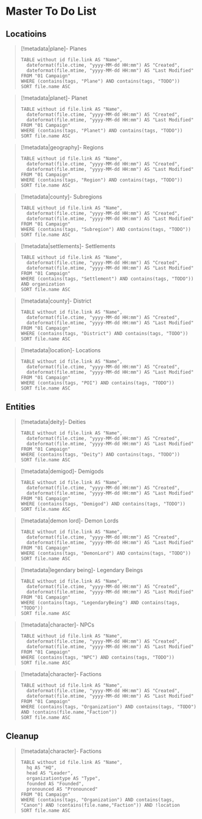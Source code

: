 # Master To Do List
## Locatioins
> [!metadata|plane]- Planes
> ```dataview
> TABLE without id file.link AS "Name",
>   dateformat(file.ctime, "yyyy-MM-dd HH:mm") AS "Created",
>   dateformat(file.mtime, "yyyy-MM-dd HH:mm") AS "Last Modified"
> FROM "01 Campaign"
> WHERE (contains(tags, "Plane") AND contains(tags, "TODO"))
> SORT file.name ASC

> [!metadata|planet]- Planet
> ```dataview
> TABLE without id file.link AS "Name",
>   dateformat(file.ctime, "yyyy-MM-dd HH:mm") AS "Created",
>   dateformat(file.mtime, "yyyy-MM-dd HH:mm") AS "Last Modified"
> FROM "01 Campaign"
> WHERE (contains(tags, "Planet") AND contains(tags, "TODO"))
> SORT file.name ASC

> [!metadata|geography]- Regions
> ```dataview
> TABLE without id file.link AS "Name",
>   dateformat(file.ctime, "yyyy-MM-dd HH:mm") AS "Created",
>   dateformat(file.mtime, "yyyy-MM-dd HH:mm") AS "Last Modified"
> FROM "01 Campaign"
> WHERE (contains(tags, "Region") AND contains(tags, "TODO"))
> SORT file.name ASC

> [!metadata|county]- Subregions
> ```dataview
> TABLE without id file.link AS "Name",
>   dateformat(file.ctime, "yyyy-MM-dd HH:mm") AS "Created",
>   dateformat(file.mtime, "yyyy-MM-dd HH:mm") AS "Last Modified"
> FROM "01 Campaign"
> WHERE (contains(tags, "Subregion") AND contains(tags, "TODO"))
> SORT file.name ASC

> [!metadata|settlements]- Settlements
> ```dataview
> TABLE without id file.link AS "Name",
>   dateformat(file.ctime, "yyyy-MM-dd HH:mm") AS "Created",
>   dateformat(file.mtime, "yyyy-MM-dd HH:mm") AS "Last Modified"
> FROM "01 Campaign"
> WHERE (contains(tags, "Settlement") AND contains(tags, "TODO")) AND organization
> SORT file.name ASC

> [!metadata|county]- District
> ```dataview
> TABLE without id file.link AS "Name",
>   dateformat(file.ctime, "yyyy-MM-dd HH:mm") AS "Created",
>   dateformat(file.mtime, "yyyy-MM-dd HH:mm") AS "Last Modified"
> FROM "01 Campaign"
> WHERE (contains(tags, "District") AND contains(tags, "TODO"))
> SORT file.name ASC

> [!metadata|location]- Locations
> ```dataview
> TABLE without id file.link AS "Name",
>   dateformat(file.ctime, "yyyy-MM-dd HH:mm") AS "Created",
>   dateformat(file.mtime, "yyyy-MM-dd HH:mm") AS "Last Modified"
> FROM "01 Campaign"
> WHERE (contains(tags, "POI") AND contains(tags, "TODO"))
> SORT file.name ASC

## Entities
> [!metadata|deity]- Deities
> ```dataview
> TABLE without id file.link AS "Name",
>   dateformat(file.ctime, "yyyy-MM-dd HH:mm") AS "Created",
>   dateformat(file.mtime, "yyyy-MM-dd HH:mm") AS "Last Modified"
> FROM "01 Campaign"
> WHERE (contains(tags, "Deity") AND contains(tags, "TODO"))
> SORT file.name ASC

> [!metadata|demigod]- Demigods
> ```dataview
> TABLE without id file.link AS "Name",
>   dateformat(file.ctime, "yyyy-MM-dd HH:mm") AS "Created",
>   dateformat(file.mtime, "yyyy-MM-dd HH:mm") AS "Last Modified"
> FROM "01 Campaign"
> WHERE (contains(tags, "Demigod") AND contains(tags, "TODO"))
> SORT file.name ASC

> [!metadata|demon lord]- Demon Lords
> ```dataview
> TABLE without id file.link AS "Name",
>   dateformat(file.ctime, "yyyy-MM-dd HH:mm") AS "Created",
>   dateformat(file.mtime, "yyyy-MM-dd HH:mm") AS "Last Modified"
> FROM "01 Campaign"
> WHERE (contains(tags, "DemonLord") AND contains(tags, "TODO"))
> SORT file.name ASC

> [!metadata|legendary being]- Legendary Beings
> ```dataview
> TABLE without id file.link AS "Name",
>   dateformat(file.ctime, "yyyy-MM-dd HH:mm") AS "Created",
>   dateformat(file.mtime, "yyyy-MM-dd HH:mm") AS "Last Modified"
> FROM "01 Campaign"
> WHERE (contains(tags, "LegendaryBeing") AND contains(tags, "TODO"))
> SORT file.name ASC

> [!metadata|character]- NPCs
> ```dataview
> TABLE without id file.link AS "Name",
>   dateformat(file.ctime, "yyyy-MM-dd HH:mm") AS "Created",
>   dateformat(file.mtime, "yyyy-MM-dd HH:mm") AS "Last Modified"
> FROM "01 Campaign"
> WHERE (contains(tags, "NPC") AND contains(tags, "TODO"))
> SORT file.name ASC

> [!metadata|character]- Factions
> ```dataview
> TABLE without id file.link AS "Name",
>   dateformat(file.ctime, "yyyy-MM-dd HH:mm") AS "Created",
>   dateformat(file.mtime, "yyyy-MM-dd HH:mm") AS "Last Modified"
> FROM "01 Campaign"
> WHERE (contains(tags, "Organization") AND contains(tags, "TODO") AND !contains(file.name,"Faction")) 
> SORT file.name ASC

## Cleanup
> [!metadata|character]- Factions
> ```dataview
> TABLE without id file.link AS "Name", 
> 	hq AS "HQ", 
> 	head AS "Leader",
> 	organizationtype AS "Type", 
> 	founded AS "Founded", 
> 	pronounced AS "Pronounced"
> FROM "01 Campaign"
> WHERE (contains(tags, "Organization") AND contains(tags, "Canon") AND !contains(file.name,"Faction")) AND !location
> SORT file.name ASC
